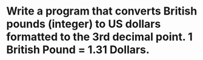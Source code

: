 # Write a program that converts British pounds (integer) to US dollars formatted to the 3rd decimal point. 1 British Pound = 1.31 Dollars.
